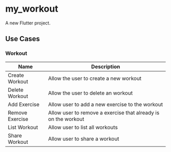 # my_workout

A new Flutter project.

## Use Cases

### Workout

| Name            | Description                                                    |
|-----------------|----------------------------------------------------------------|
| Create Workout  | Allow the user to create a new workout                         |
| Delete Workout  | Allow the user to delete an workout                            |
| Add Exercise    | Allow user to add a new exercise to the workout                |
| Remove Exercise | Allow user to remove a exercise that already is on the workout |
| List Workout    | Allow user to list all workouts                                |
| Share Workout   | Allow user to share a workout                                  |